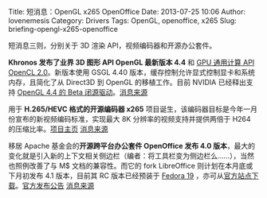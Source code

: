 Title: 短消息：OpenGL x265 OpenOffice
Date: 2013-07-25 10:06
Author: lovenemesis
Category: Drivers
Tags: OpenGL, openoffice, x265
Slug: briefing-opengl-x265-openoffice

短消息三则，分别关于 3D 渲染 API，视频编码器和开源办公套件。

**Khronos 发布了业界 3D 图形 API OpenGL 最新版本 4.4** 和 [GPU 通用计算
API OpenCL
2.0](http://www.phoronix.com/scan.php?page=news_item&px=MTQxNzM)。新版本使用
GSGL 4.40 版本，缓存控制允许显式控制显卡和系统内存，且简化了从 Direct3D
到 OpenGL 的移植工作。目前 NVIDIA 已经释出支持 [OpenGL 4.4 的 Beta
闭源驱动](https://developer.nvidia.com/opengl-driver)。[消息来源](http://www.phoronix.com/scan.php?page=news_item&px=MTQxNzI)

用于 **H.265/HEVC 格式的开源编码器 x265**
项目诞生，该编码器目标是今年一月份宣布的新视频编码标准，实现最大 8K
分辨率的视频支持并提供两倍于 H264
的压缩比率。[项目主页](http://x265.org/)
[消息来源](http://www.phoronix.com/scan.php?page=news_item&px=MTQxODY)

移居 Apache 基金会的**开源跨平台办公套件 OpenOffice 发布 4.0
版本**，最大的变化就是引入新的上下文相关侧边栏（编者：将工具栏变为侧边栏么……），当然也照例改善了与
M$ 文档的兼容性。而它的 fork LibreOffice 则计划在本月底或下月初发布 4.1
版本，目前其 RC 版本已经预装于 [Fedora
19](http://linuxtoy.org/archives/fedora-19-official-released.html)
，亦可从[官方站点下载](http://www.libreoffice.org/download/pre-releases/)。[官方发布公告](https://blogs.apache.org/foundation/entry/the_apache_software_foundation_announces47)
[消息来源](http://arstechnica.com/information-technology/2013/07/openoffice-4-0-overhauls-user-interface-boosts-microsoft-compatibility/)
